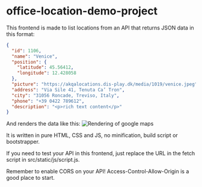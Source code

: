 # office-location-demo-project
This frontend is made to list locations from an API that returns JSON data in this format:
```json
{
  "id": 1106,
  "name": "Venice",
  "position": {
    "latitude": 45.56412,
    "longitude": 12.428058
  },
  "picture": "https://akqalocations.dis-play.dk/media/1019/venice.jpeg",
  "address": "Via Sile 41, Tenuta Ca’ Tron",
  "city": "31056 Roncade, Treviso, Italy",
  "phone": "+39 0422 789612",
  "description": "<p>rich text content</p>"
}
```

And renders the data like this:
![Rendering of google maps](https://i.gyazo.com/4a7e0f3e2660da47b342ac6a1536f6ed.png "Rendering of google maps")

It is written in pure HTML, CSS and JS, no minification, build script or bootstrapper.

If you need to test your API in this frontend, just replace the URL in the fetch script in src/static/js/script.js.

Remember to enable CORS on your API! Access-Control-Allow-Origin is a good place to start.

